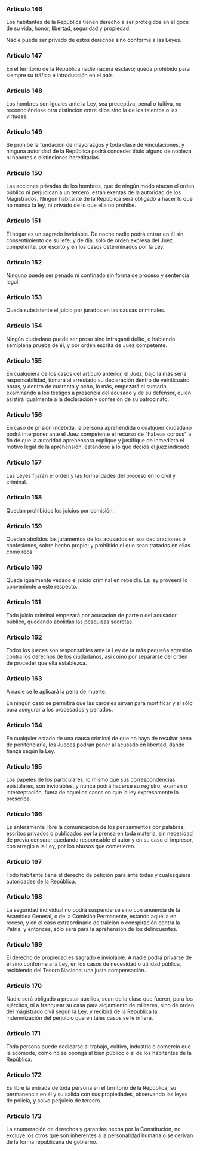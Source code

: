 ### Artículo 146 ###

Los habitantes de la República tienen derecho a ser protegidos en el goce de su vida, honor, libertad, seguridad y propiedad.

Nadie puede ser privado de estos derechos sino conforme a las Leyes.

### Artículo 147 ###

En el territorio de la República nadie nacerá esclavo; queda prohibido para siempre su tráfico e introducción en el país.

### Artículo 148 ###

Los hombres son iguales ante la Ley, sea preceptiva, penal o tuitiva, no reconociéndose otra distinción entre ellos sino la de los talentos o las virtudes.

### Artículo 149 ###

Se prohíbe la fundación de mayorazgos y toda clase de vinculaciones, y ninguna autoridad de la República podrá conceder título alguno de nobleza, ni honores o distinciones hereditarias.

### Artículo 150 ###

Las acciones privadas de los hombres, que de ningún modo atacan el orden público ni perjudican a un tercero, están exentas de la autoridad de los Magistrados.
Ningún habitante de la República será obligado a hacer lo que no manda la ley, ni privado de lo que ella no prohíbe.

### Artículo 151 ###

El hogar es un sagrado inviolable.
De noche nadie podrá entrar en él sin consentimiento de su jefe; y de día, sólo de orden expresa del Juez competente, por escrito y en los casos determinados por la Ley.

### Artículo 152 ###

Ninguno puede ser penado ni confinado sin forma de proceso y sentencia legal.

### Artículo 153 ###

Queda subsistente el juicio por jurados en las causas criminales.

### Artículo 154 ###

Ningún ciudadano puede ser preso sino infraganti delito, o habiendo semiplena prueba de él, y por orden escrita de Juez competente.

### Artículo 155 ###

En cualquiera de los casos del artículo anterior, el Juez, bajo la más seria responsabilidad, tomará al arrestado su declaración dentro de veinticuatro horas, y dentro de cuarenta y ocho, lo más, empezará el sumario, examinando a los testigos a presencia del acusado y de su defensor, quien asistirá igualmente a la declaración y confesión de su patrocinato.

### Artículo 156 ###

En caso de prisión indebida, la persona aprehendida o cualquier ciudadano podrá interponer ante el Juez competente el recurso de "habeas corpus" a fin de que la autoridad aprehensora explique y justifique de inmediato el motivo legal de la aprehensión, estándose a lo que decida el juez indicado.

### Artículo 157 ###

Las Leyes fijarán el orden y las formalidades del proceso en lo civil y criminal.

### Artículo 158 ###

Quedan prohibidos los juicios por comisión.

### Artículo 159 ###

Quedan abolidos los juramentos de los acusados en sus declaraciones o confesiones, sobre hecho propio; y prohibido el que sean tratados en ellas como reos.

### Artículo 160 ###

Queda igualmente vedado el juicio criminal en rebeldía.
La ley proveerá lo conveniente a este respecto.

### Artículo 161 ###

Todo juicio criminal empezará por acusación de parte o del acusador público, quedando abolidas las pesquisas secretas.

### Artículo 162 ###

Todos los jueces son responsables ante la Ley de la más pequeña agresión contra los derechos de los ciudadanos, así como por separarse del orden de proceder que ella establezca.

### Artículo 163 ###

A nadie se le aplicará la pena de muerte.

En ningún caso se permitirá que las cárceles sirvan para mortificar y sí sólo para asegurar a los procesados y penados.

### Artículo 164 ###

En cualquier estado de una causa criminal de que no haya de resultar pena de penitenciaría, los Jueces podrán poner al acusado en libertad, dando fianza según la Ley.

### Artículo 165 ###

Los papeles de los particulares, lo mismo que sus correspondencias epistolares, son inviolables, y nunca podrá hacerse su registro, examen o interceptación, fuera de aquellos casos en que la ley expresamente lo prescriba.

### Artículo 166 ###

Es enteramente libre la comunicación de los pensamientos por palabras, escritos privados o publicados por la prensa en toda materia, sin necesidad de previa censura; quedando responsable el autor y en su caso el impresor, con arreglo a la Ley, por los abusos que cometieren.

### Artículo 167 ###

Todo habitante tiene el derecho de petición para ante todas y cualesquiera autoridades de la República.

### Artículo 168 ###

La seguridad individual no podrá suspenderse sino con anuencia de la Asamblea General, o de la Comisión Permanente, estando aquélla en receso, y en el caso extraordinario de traición o conspiración contra la Patria; y entonces, sólo será para la aprehensión de los delincuentes.

### Artículo 169 ###

El derecho de propiedad es sagrado e inviolable.
A nadie podrá privarse de él sino conforme a la Ley, en los casos de necesidad o utilidad pública, recibiendo del Tesoro Nacional una justa compensación.

### Artículo 170 ###

Nadie será obligado a prestar auxilios, sean de la clase que fueren, para los ejércitos, ni a franquear su casa para alojamiento de militares, sino de orden del magistrado civil según la Ley, y recibirá de la República la indemnización del perjuicio que en tales casos se le infiera.

### Artículo 171 ###

Toda persona puede dedicarse al trabajo, cultivo, industria o comercio que le acomode, como no se oponga al bien público o al de los habitantes de la República.

### Artículo 172 ###

Es libre la entrada de toda persona en el territorio de la República, su permanencia en él y su salida con sus propiedades, observando las leyes de policía, y salvo perjuicio de tercero.

### Artículo 173 ###

La enumeración de derechos y garantías hecha por la Constitución, no excluye los otros que son inherentes a la personalidad humana o se derivan de la forma republicana de gobierno.

